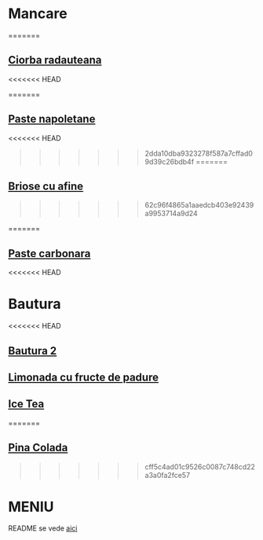 # Mancare

=======
## [Ciorba radauteana](./mancare/ciorba_radauteana.md)
<<<<<<< HEAD

=======
## [Paste napoletane](./mancare/Paste_napoletane.md)
<<<<<<< HEAD
>>>>>>> 2dda10dba9323278f587a7cffad09d39c26bdb4f
=======
## [Briose cu afine](mancare/Briose.md)
>>>>>>> 62c96f4865a1aaedcb403e92439a9953714a9d24

=======
## [Paste carbonara](./mancare/Paste%20carbonara.md)
<<<<<<< HEAD



# Bautura
<<<<<<< HEAD
## [Bautura 2](./bautura/bautura2.md)

## [Limonada cu fructe de padure](../bautura/Limonada_cu_fructe_de_padure.md)
## [Ice Tea](./bautura/Ice%20Tea.md)
=======
## [Pina Colada](./bautura/bautura%201.md)
>>>>>>> cff5c4ad01c9526c0087c748cd22a3a0fa2fce57

# MENIU
 
README se vede [aici](./README.md)
